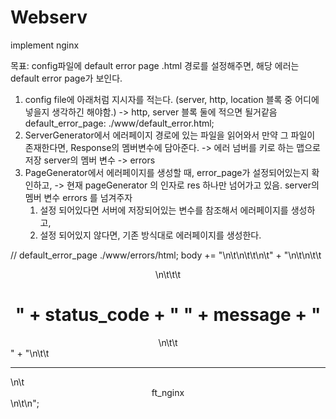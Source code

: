 # Webserv

implement nginx

목표: config파일에 default error page .html 경로를 설정해주면, 해당 에러는 default error page가 보인다.

1. config file에 아래처럼 지시자를 적는다. (server, http, location 블록 중 어디에 넣을지 생각하긴 해야함.) -> http, server 블록 둘에 적으면 될거같음
   default_error_page: ./www/default_error.html;
2. ServerGenerator에서 에러페이지 경로에 있는 파일을 읽어와서 만약 그 파일이 존재한다면, Response의 멤버변수에 담아준다.
   -> 에러 넘버를 키로 하는 맵으로 저장 server의 멤버 변수 -> errors
3. PageGenerator에서 에러페이지를 생성할 때, error_page가 설정되어있는지 확인하고, -> 현재 pageGenerator 의 인자로 res 하나만 넘어가고 있음. server의 멤버 변수 errors 를 넘겨주자
   1. 설정 되어있다면 서버에 저장되어있는 변수를 참조해서 에러페이지를 생성하고,
   2. 설정 되어있지 않다면, 기존 방식대로 에러페이지를 생성한다.

// default_error_page ./www/errors/html;
body += "<html>\n\t<head>\n\t\t<title>" + status_code + " " + message +
"</title>\n\t</head>" + "\n\t<body>\n\t\t<center>\n\t\t\t<h1>" +
status_code + " " + message + "</h1>\n\t\t</center>" +
"\n\t\t<hr>\n\t<center> ft_nginx </center>\n\t</body>\n</html>";
